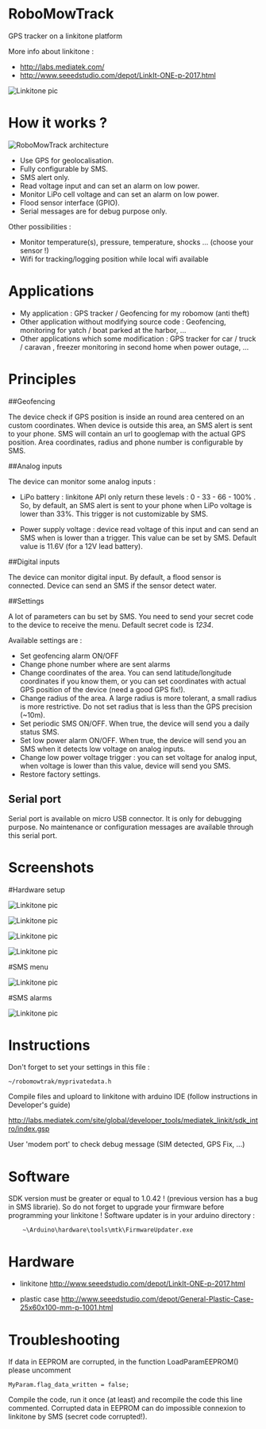 RoboMowTrack
============

GPS tracker on a linkitone platform

More info about linkitone : 

- http://labs.mediatek.com/
- http://www.seeedstudio.com/depot/LinkIt-ONE-p-2017.html

![Linkitone pic](/docs/Linkitone.jpg)

How it works ?
============

![RoboMowTrack architecture](/docs/diagram.png)


 * Use GPS for geolocalisation.
 * Fully configurable by SMS.
 * SMS alert only.
 * Read voltage input and can set an alarm on low power.
 * Monitor LiPo cell voltage and can set an alarm on low power.
 * Flood sensor interface (GPIO).
 * Serial messages are for debug purpose only.
 
 Other possibilities :
 
 * Monitor temperature(s), pressure, temperature, shocks ... (choose your sensor !)
 * Wifi for tracking/logging position while local wifi available

Applications
============ 

 * My application : GPS tracker / Geofencing for my robomow (anti theft)
 * Other application without modifying source code : Geofencing, monitoring for yatch / boat parked at the harbor, ...
 * Other applications which some modification : GPS tracker for car / truck / caravan , freezer monitoring in second home when power outage, ...
 

Principles
============

##Geofencing

The device check if GPS position is inside an round area centered on an custom coordinates.
When device is outside this area, an SMS alert is sent to your phone.
SMS will contain an url to googlemap with the actual GPS position.
Area coordinates, radius and phone number is configurable by SMS.

##Analog inputs

The device can monitor some analog inputs :

-  LiPo battery : linkitone API only return these levels : 0 - 33 - 66 - 100% . So, by default, an SMS alert is sent to your phone when LiPo voltage is lower than 33%. This trigger is not customizable by SMS.

- Power supply voltage : device read voltage of this input and can send an SMS when is lower than a trigger. This value can be set by SMS. Default value is 11.6V (for a 12V lead battery).

##Digital inputs

The device can monitor digital input. By default, a flood sensor is connected. Device can send an SMS if the sensor detect water.

##Settings

A lot of parameters can bu set by SMS. You need to send your secret code to the device to receive the menu. Default secret code is *1234*.

Available settings are :

- Set geofencing alarm ON/OFF
- Change phone number where are sent alarms
- Change coordinates of the area. You can send latitude/longitude coordinates if you know them, or you can set coordinates with actual GPS position of the device (need a good GPS fix!).
- Change radius of the area. A large radius is more tolerant, a small radius is more restrictive. Do not set radius that is less than the GPS precision (~10m).
- Set periodic SMS ON/OFF. When true, the device will send you a daily status SMS.
- Set low power alarm ON/OFF. When true, the device will send you an SMS when it detects low voltage on analog inputs.
-  Change low power voltage trigger : you can set voltage for analog input, when voltage is lower than this value, device will send you SMS.
- Restore factory settings.

## Serial port

Serial port is available on micro USB connector. It is only for debugging purpose. No maintenance or configuration messages are available through this serial port.

Screenshots
============

#Hardware setup

![Linkitone pic](docs/pic_robomow_1.jpg)

![Linkitone pic](docs/pic_robomow_3.jpg)

![Linkitone pic](docs/pic_robomow_4.jpg)

![Linkitone pic](docs/pic_robomow_5.jpg)

#SMS menu

![Linkitone pic](/docs/SMS_menu.jpg)

#SMS alarms

![Linkitone pic](/docs/SMS_alarms.jpg)

 
Instructions
============

Don't forget to set your settings in this file :

	~/robomowtrak/myprivatedata.h
	

Compile files and uploard to linkitone with arduino IDE (follow instructions in Developer's guide)

http://labs.mediatek.com/site/global/developer_tools/mediatek_linkit/sdk_intro/index.gsp

User 'modem port' to check debug message (SIM detected, GPS Fix, ...)

Software
============
SDK version must be greater or equal to 1.0.42 ! (previous version has a bug in SMS librarie).
So do not forget to upgrade your firmware before programming your linkitone !
Software updater is in your arduino directory :

		~\Arduino\hardware\tools\mtk\FirmwareUpdater.exe

Hardware
============
- linkitone
http://www.seeedstudio.com/depot/LinkIt-ONE-p-2017.html

- plastic case
http://www.seeedstudio.com/depot/General-Plastic-Case-25x60x100-mm-p-1001.html

	

Troubleshooting
============

If data in EEPROM are corrupted, in the function LoadParamEEPROM() please uncomment 

	MyParam.flag_data_written = false;
	
Compile the code, run it once (at least) and recompile the code this line commented.
Corrupted data in EEPROM can do impossible connexion to linkitone by SMS (secret code corrupted!).

